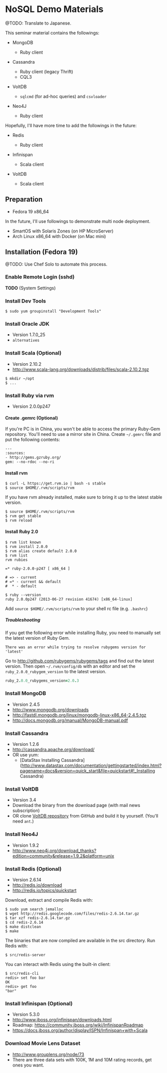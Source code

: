 # NoSQL Demo Materials

@TODO: Translate to Japanese.

This seminar material contains the followings:

- MongoDB
  * Ruby client

- Cassandra
  * Ruby client (legacy Thrift)
  * CQL3

- VoltDB
  * `sqlcmd` (for ad-hoc queries) and `csvloader`

- Neo4J
  * Ruby client

Hopefully, I'll have more time to add the followings in the future:

- Redis
  * Ruby client

- Infinispan
  * Scala client

- VoltDB
  * Scala client


## Preparation

- Fedora 19 x86_64

In the future, I'll use followings to demonstrate multi node
deployment.

- SmartOS with Solaris Zones (on HP MicroServer)
- Arch Linux x86_64 with Docker (on Mac mini)


## Installation (Fedora 19)

@TODO: Use Chef Solo to automate this process.


### Enable Remote Login (sshd)

**TODO** (System Settings)


### Install Dev Tools

```console
$ sudo yum groupinstall "Development Tools"
```

### Install Oracle JDK

- Version 1.7.0_25
- `alternatives`


### Install Scala (Optional)

- Version 2.10.2
- http://www.scala-lang.org/downloads/distrib/files/scala-2.10.2.tgz

```console
$ mkdir ~/opt
$ ...
```

### Install Ruby via rvm

- Version 2.0.0p247

#### Create .gemrc (Optional)

If you're PC is in China, you won't be able to access the primary
Ruby-Gem repository. You'll need to use a mirror site in China. Create
`~/.gemrc` file and put the following contents:

```console
---
:sources:
- http://gems.gzruby.org/
gem: --no-rdoc --no-ri
```

#### Install rvm

```console
$ curl -L https://get.rvm.io | bash -s stable
$ source $HOME/.rvm/scripts/rvm
```

If you have rvm already installed, make sure to bring it up to the
latest stable version.

```console
$ source $HOME/.rvm/scripts/rvm
$ rvm get stable
$ rvm reload
```

#### Install Ruby 2.0

```console
$ rvm list known
$ rvm install 2.0.0
$ rvm alias create default 2.0.0
$ rvm list
rvm rubies

=* ruby-2.0.0-p247 [ x86_64 ]

# => - current
# =* - current && default
#  * - default

$ ruby --version
ruby 2.0.0p247 (2013-06-27 revision 41674) [x86_64-linux]
```

Add `source $HOME/.rvm/scripts/rvm` to your shell rc file
(e.g. `.bashrc`)


##### Troubleshooting

If you get the following error while installing Ruby, you need to
manually set the latest version of Ruby Gem.

```console
There was an error while trying to resolve rubygems version for 'latest'
```

Go to http://github.com/rubygems/rubygems/tags and find out the latest
version. Then open `~/.rvm/config/db` with an editor and set the
`ruby_2.0.0_rubygem_version` to the latest version.

```ruby
ruby_2.0.0_rubygems_version=2.0.3
```


### Install MongoDB

- Version 2.4.5
- http://www.mongodb.org/downloads
- http://fastdl.mongodb.org/linux/mongodb-linux-x86_64-2.4.5.tgz
- http://docs.mongodb.org/manual/MongoDB-manual.pdf


### Install Cassandra

- Version 1.2.6
- http://cassandra.apache.org/download/
- OR use yum:
  * [DataStax Installing Cassandra](http://www.datastax.com/documentation/gettingstarted/index.html?pagename=docs&version=quick_start&file=quickstart#!_Installing Cassandra)


### Install VoltDB

- Version 3.4
- Download the binary from the download page (with mail news subscription)
- OR clone [VoltDB repository](https://github.com/VoltDB/voltdb) from GitHub
  and build it by yourself. (You'll need `ant`.)


### Install Neo4J

- Version 1.9.2
- http://www.neo4j.org/download_thanks?edition=community&release=1.9.2&platform=unix


### Install Redis (Optional)

- Version 2.6.14
- http://redis.io/download
- http://redis.io/topics/quickstart

Download, extract and compile Redis with:

```console
$ sudo yum search jemalloc
$ wget http://redis.googlecode.com/files/redis-2.6.14.tar.gz
$ tar xzf redis-2.6.14.tar.gz
$ cd redis-2.6.14
$ make distclean
$ make
```

The binaries that are now compiled are available in the src
 directory. Run Redis with:

```console
$ src/redis-server
```

You can interact with Redis using the built-in client:

```console
$ src/redis-cli
redis> set foo bar
OK
redis> get foo
"bar"
```

### Install Infinispan (Optional)

- Version 5.3.0
- http://www.jboss.org/infinispan/downloads.html
- Roadmap: https://community.jboss.org/wiki/InfinispanRoadmap
- https://docs.jboss.org/author/display/ISPN/Infinispan+with+Scala


### Download Movie Lens Dataset

- http://www.grouplens.org/node/73
- There are three data sets with 100K, 1M and 10M rating records, get
  ones you want.

